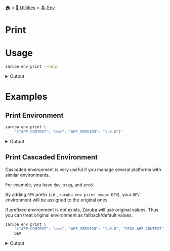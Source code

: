 <!--startTocHeader-->
[🏠](../../README.md) > [🔧 Utilities](../README.md) > [🏝️ Env](README.md)
# Print
<!--endTocHeader-->

# Usage

<!--startCode-->
```bash
zaruba env print --help
```
 
<details>
<summary>Output</summary>
 
```````
Print environment

Usage:
  zaruba env print <envMap> [prefix] [flags]

Flags:
  -h, --help   help for print
```````
</details>
<!--endCode-->

# Examples

## Print Environment

<!--startCode-->
```bash
zaruba env print \
    '{"APP_CONTEXT": "aws", "APP_VERSION": "1.0.0"}'
```
 
<details>
<summary>Output</summary>
 
```````
APP_CONTEXT="aws"
APP_VERSION="1.0.0"
```````
</details>
<!--endCode-->

## Print Cascaded Environment

Cascaded environment is very useful if you manage several platforms with similar environments.

For example, you have `dev`, `stag`, and `prod`.

By adding `DEV` prefix (i,e., `zaruba env print <map> DEV`), your `DEV` environment will be assigned to the original ones.

If prefixed environment is not exists, Zaruba will use original values. Thus you can treat original environment as fallback/default values.


<!--startCode-->
```bash
zaruba env print \
    '{"APP_CONTEXT": "aws", "APP_VERSION": "1.0.0", "STAG_APP_CONTEXT": "azure", "STAG_APP_VERSION": "1.1.0", "DEV_APP_CONTEXT": "gcp", "DEV_APP_VERSION": "1.1.1"}' \
    DEV
```
 
<details>
<summary>Output</summary>
 
```````
APP_CONTEXT="gcp"
APP_VERSION="1.1.1"
DEV_APP_CONTEXT="gcp"
DEV_APP_VERSION="1.1.1"
STAG_APP_CONTEXT="azure"
STAG_APP_VERSION="1.1.0"
```````
</details>
<!--endCode-->


<!--startTocSubTopic-->
<!--endTocSubTopic-->